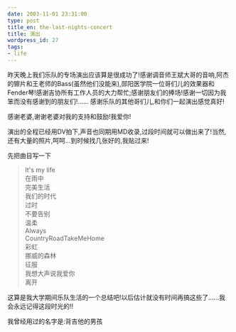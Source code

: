 ```yaml
---
date: 2003-11-01 23:31:00
type: post
title_en: the-last-nights-concert
title: 演出
wordpress_id: 27
tags:
- life
---
```


昨天晚上我们乐队的专场演出应该算是很成功了!感谢调音师王斌大哥的音响,阿杰的镲片和王老师的Bass(虽然他们没能来),郧阳医学院一位哥们儿的效果器和Fender琴!感谢吉协所有工作人员的大力帮忙;感谢朋友们的捧场!感谢一切因为我笨而没有感谢到的朋友们!...... 感谢乐队的其他哥们儿,和你们一起演出感觉真好!

感谢老婆,谢谢老婆对我的支持和鼓励!我爱你!

演出的全程已经用DV拍下,声音也同期用MD收录,过段时间就可以做出来了!当然,还有大量的照片,呵呵...到时候找几张好的,我贴过来!

先把曲目写一下

>It's my life  
在雨中  
完美生活  
我们的时代  
过时  
不要告别  
温柔  
Always  
CountryRoadTakeMeHome  
彩虹  
挪威的森林  
征服  
我想大声说我爱你  
离开

这算是我大学期间乐队生活的一个总结吧!以后估计就没有时间再搞这些了......我会永远记得这段时光的!!

我曾经用过的名字是:背吉他的男孩
